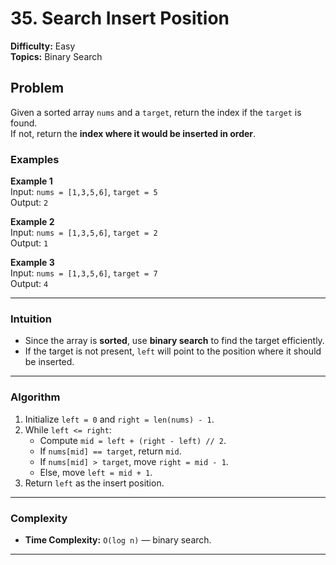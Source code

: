 # 35. Search Insert Position

**Difficulty:** Easy  
**Topics:** Binary Search  

## Problem

Given a sorted array `nums` and a `target`, return the index if the `target` is found.  
If not, return the **index where it would be inserted in order**.

### Examples

**Example 1**  
Input: `nums = [1,3,5,6]`, `target = 5`  
Output: `2`  

**Example 2**  
Input: `nums = [1,3,5,6]`, `target = 2`  
Output: `1`  

**Example 3**  
Input: `nums = [1,3,5,6]`, `target = 7`  
Output: `4`  

---

### Intuition

- Since the array is **sorted**, use **binary search** to find the target efficiently.  
- If the target is not present, `left` will point to the position where it should be inserted.

---

### Algorithm 

1. Initialize `left = 0` and `right = len(nums) - 1`.  
2. While `left <= right`:
   - Compute `mid = left + (right - left) // 2`.  
   - If `nums[mid] == target`, return `mid`.  
   - If `nums[mid] > target`, move `right = mid - 1`.  
   - Else, move `left = mid + 1`.  
3. Return `left` as the insert position.

---

### Complexity

- **Time Complexity:** `O(log n)` — binary search.  
---